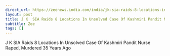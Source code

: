 ```yaml
---
direct_url: https://zeenews.india.com/india/jk-sia-raids-8-locations-in-unsolved-case-of-kashmiri-pandit-nurse-raped-murdered-35-years-ago-2944875.html
layout: post
title: J K  SIA Raids 8 Locations In Unsolved Case Of Kashmiri Pandit Nurse Raped, Murdered 35 Years Ago
subtitle: Zee
tags: []
---
```


J K  SIA Raids 8 Locations In Unsolved Case Of Kashmiri Pandit Nurse Raped, Murdered 35 Years Ago

